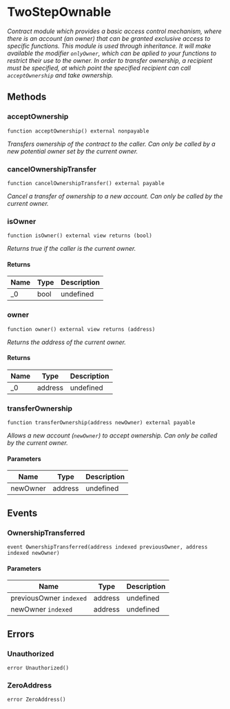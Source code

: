 # TwoStepOwnable







*Contract module which provides a basic access control mechanism, where there is an account (an owner) that can be granted exclusive access to specific functions. This module is used through inheritance. It will make available the modifier `onlyOwner`, which can be aplied to your functions to restrict their use to the owner. In order to transfer ownership, a recipient must be specified, at which point the specified recipient can call `acceptOwnership` and take ownership.*

## Methods

### acceptOwnership

```solidity
function acceptOwnership() external nonpayable
```



*Transfers ownership of the contract to the caller. Can only be called by a new potential owner set by the current owner.*


### cancelOwnershipTransfer

```solidity
function cancelOwnershipTransfer() external payable
```



*Cancel a transfer of ownership to a new account. Can only be called by the current owner.*


### isOwner

```solidity
function isOwner() external view returns (bool)
```



*Returns true if the caller is the current owner.*


#### Returns

| Name | Type | Description |
|---|---|---|
| _0 | bool | undefined |

### owner

```solidity
function owner() external view returns (address)
```



*Returns the address of the current owner.*


#### Returns

| Name | Type | Description |
|---|---|---|
| _0 | address | undefined |

### transferOwnership

```solidity
function transferOwnership(address newOwner) external payable
```



*Allows a new account (`newOwner`) to accept ownership. Can only be called by the current owner.*

#### Parameters

| Name | Type | Description |
|---|---|---|
| newOwner | address | undefined |



## Events

### OwnershipTransferred

```solidity
event OwnershipTransferred(address indexed previousOwner, address indexed newOwner)
```





#### Parameters

| Name | Type | Description |
|---|---|---|
| previousOwner `indexed` | address | undefined |
| newOwner `indexed` | address | undefined |



## Errors

### Unauthorized

```solidity
error Unauthorized()
```






### ZeroAddress

```solidity
error ZeroAddress()
```







